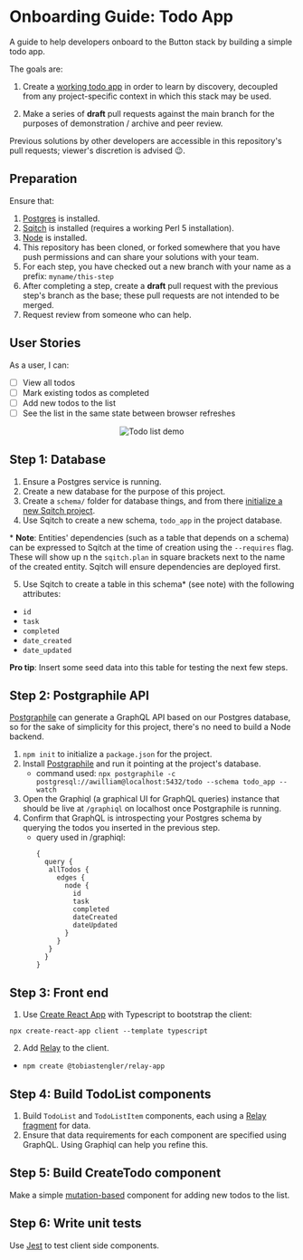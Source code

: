 # Onboarding Guide: Todo App

A guide to help developers onboard to the Button stack by building a simple todo app.

The goals are:

1. Create a [working todo app](#user-stories) in order to learn by discovery, decoupled from any project-specific context in which this stack may be used.

2. Make a series of **draft** pull requests against the main branch for the purposes of demonstration / archive and peer review.

Previous solutions by other developers are accessible in this repository's pull requests; viewer's discretion is advised 😉.

## Preparation

Ensure that:

1. [Postgres](https://www.postgresql.org/) is installed.
2. [Sqitch](https://sqitch.org/) is installed (requires a working Perl 5 installation).
3. [Node](https://nodejs.org/) is installed.
4. This repository has been cloned, or forked somewhere that you have push permissions and can share your solutions with your team.
5. For each step, you have checked out a new branch with your name as a prefix: `myname/this-step`
6. After completing a step, create a **draft** pull request with the previous step's branch as the base; these pull requests are not intended to be merged.
7. Request review from someone who can help.

## User Stories

As a user, I can:

- [ ] View all todos
- [ ] Mark existing todos as completed
- [ ] Add new todos to the list
- [ ] See the list in the same state between browser refreshes

<div align="center">
  <img src="./todo-demo.gif" style="max-width: 300px;" alt="Todo list demo"/>
</div>

## Step 1: Database

1. Ensure a Postgres service is running.
2. Create a new database for the purpose of this project.
3. Create a `schema/` folder for database things, and from there [initialize a new Sqitch project](https://sqitch.org/docs/manual/).
4. Use Sqitch to create a new schema, `todo_app` in the project database.

\* **Note**: Entities' dependencies (such as a table that depends on a schema) can be expressed to Sqitch at the time of creation using the `--requires` flag. These will show up n the `sqitch.plan` in square brackets next to the name of the created entity. Sqitch will ensure dependencies are deployed first.

5. Use Sqitch to create a table in this schema\* (see note) with the following attributes:
  - `id`
  - `task`
  - `completed`
  - `date_created`
  - `date_updated`

  **Pro tip**: Insert some seed data into this table for testing the next few steps.

  ## Step 2: Postgraphile API

[Postgraphile](https://www.graphile.org/postgraphile/) can generate a GraphQL API based on our Postgres database, so for the sake of simplicity for this project, there's no need to build a Node backend.

1. `npm init` to initialize a `package.json` for the project.
2. Install [Postgraphile](https://www.graphile.org/postgraphile/) and run it pointing at the project's database.
      - command used: `npx postgraphile -c postgresql://awilliam@localhost:5432/todo --schema todo_app --watch`
3. Open the Graphiql (a graphical UI for GraphQL queries) instance that should be live at `/graphiql` on localhost once Postgraphile is running.
4. Confirm that GraphQL is introspecting your Postgres schema by querying the todos you inserted in the previous step.
      - query used in /graphiql:
        ```
        {
          query {
           allTodos {
             edges {
               node {
                 id
                 task
                 completed
                 dateCreated
                 dateUpdated
               }
             }
           }
          }          
        }         
        ```

## Step 3: Front end

1. Use [Create React App](https://create-react-app.dev/) with Typescript to bootstrap the client:

`npx create-react-app client --template typescript`

2. Add [Relay](https://relay.dev/) to the client.

  - `npm create @tobiastengler/relay-app`

## Step 4: Build TodoList components

1. Build `TodoList` and `TodoListItem` components, each using a [Relay fragment](https://relay.dev/docs/guided-tour/rendering/fragments/) for data.
2. Ensure that data requirements for each component are specified using GraphQL. Using Graphiql can help you refine this.

## Step 5: Build CreateTodo component

Make a simple [mutation-based](https://relay.dev/docs/en/mutations) component for adding new todos to the list.

## Step 6: Write unit tests

Use [Jest](https://jestjs.io/) to test client side components.
